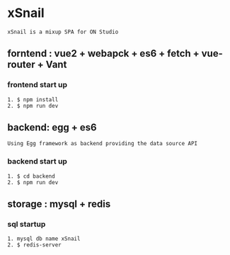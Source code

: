 # xSnail

```
xSnail is a mixup SPA for ON Studio 
```

## forntend : vue2 + webapck + es6 + fetch + vue-router + Vant 
### frontend start up
```
1. $ npm install
2. $ npm run dev
```

## backend: egg + es6 
    Using Egg framework as backend providing the data source API
### backend start up
```
1. $ cd backend
2. $ npm run dev 
```

## storage : mysql + redis
### sql startup
```
1. mysql db name xSnail
2. $ redis-server
```

